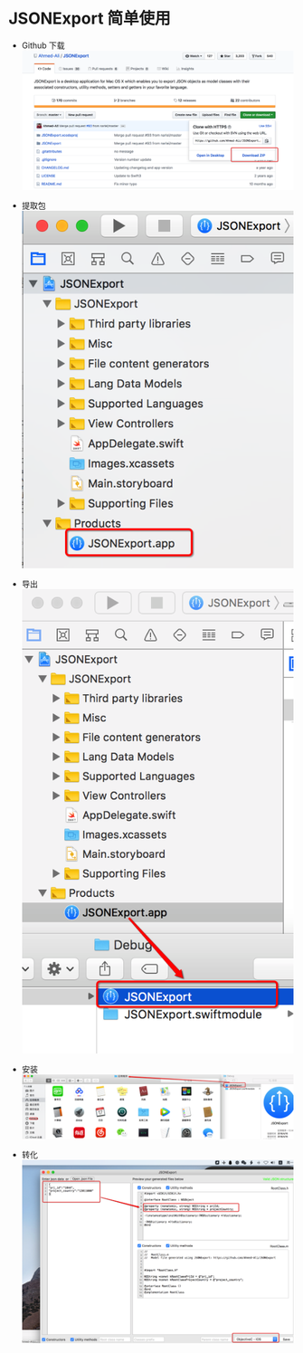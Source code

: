 # JSONExport 简单使用

* Github 下载
![image](https://github.com/itwyhuaing/Tool/blob/master/JSONExport/image/JSONExport_1.png)

* 提取包
![image](https://github.com/itwyhuaing/Tool/blob/master/JSONExport/image/JSONExport_2.png)

* 导出
![image](https://github.com/itwyhuaing/Tool/blob/master/JSONExport/image/JSONExport_3.png)

* 安装
![image](https://github.com/itwyhuaing/Tool/blob/master/JSONExport/image/JSONExport_4.png)

* 转化
![image](https://github.com/itwyhuaing/Tool/blob/master/JSONExport/image/JSONExport_5.png)
